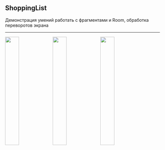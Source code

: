 ## ShoppingList
Демонстрация умений работать с фрагментами и Room, обработка переворотов экрана 
***
<img src="https://user-images.githubusercontent.com/81743483/226073664-0f75924d-aec7-4d39-a77d-3892ad9e2680.png" width="30%">
<img src="https://user-images.githubusercontent.com/81743483/226073675-82275395-a336-4c22-8d08-70580da72b98.png" width="30%">
<img src="https://user-images.githubusercontent.com/81743483/226073685-547ce01e-6be5-4d80-aa7a-20e94cfe8315.png" width="30%">
